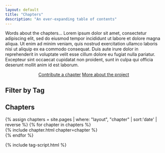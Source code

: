```yaml
---
layout: default
title: "Chapters"
description: "An ever-expanding table of contents"
---
```

Words about the chapters... Lorem ipsum dolor sit amet, consectetur adipiscing elit, sed do eiusmod tempor incididunt ut labore et dolore magna aliqua. Ut enim ad minim veniam, quis nostrud exercitation ullamco laboris nisi ut aliquip ex ea commodo consequat. Duis aute irure dolor in reprehenderit in voluptate velit esse cillum dolore eu fugiat nulla pariatur. Excepteur sint occaecat cupidatat non proident, sunt in culpa qui officia deserunt mollit anim id est laborum.

<center>
  <a href="{{ site.baseurl }}/call/" class="btn">Contribute a chapter</a>
  <a href="{{ site.baseurl }}/about/" class="btn">More about the project</a>
</center>

## Filter by Tag

<div id = "tagList"></div>

## Chapters

<div id = "itemList">
    {% assign chapters = site.pages | where: "layout", "chapter" | sort:'date' | reverse %}
    {% for chapter in chapters %}
      <div class = "item">
        {% include chapter.html chapter=chapter %}
      </div>
    {% endfor %}
</div>

{% include tag-script.html %}
